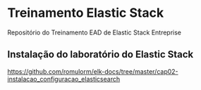 # Treinamento Elastic Stack
Repositório do Treinamento EAD de Elastic Stack Entreprise

## Instalação do laboratório do Elastic Stack
https://github.com/romulorm/elk-docs/tree/master/cap02-instalacao_configuracao_elasticsearch



